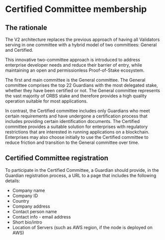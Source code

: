 # Certified Committee membership
## The rationale
The V2 architecture replaces the previous approach of having all Validators serving in one committee with a hybrid model of two committees: General and Certified.

This innovative two-committee approach is introduced to address enterprise developer needs and reduce their barrier of entry, while maintaining an open and permissionless Proof-of-Stake ecosystem.

The first and main committee is the General committee. The General committee comprises the top 22 Guardians with the most delegated stake, whether they have been certified or not. The General committee represents the vast majority of ORBS stake and therefore provides a high quality operation suitable for most applications.

In contrast, the Certified committee includes only Guardians who meet certain requirements and have undergone a certification process that includes providing certain identification documents. The Certified committee provides a suitable solution for enterprises with regulatory restrictions that are interested in running applications on a blockchain. Enterprises may also choose initially to use the Certified committee to reduce friction and transition to the General committee over time.

## Certified Committee registration
To participate in the Certified Committee, a Guardian should provide, in the Guardian registration process, a URL to a page that includes the following details:

 - Company name
 - Company ID
 - Country
 - Company address
 - Contact person name
 - Contact info - email address
 - Short bio/intro
 - Location of Servers (such as AWS region, if the node is deployed on AWS)
